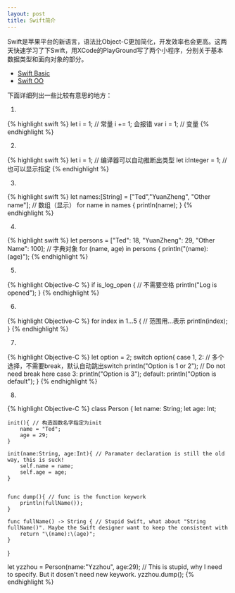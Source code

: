 ```yaml
---
layout: post
title: Swift简介
---
```

Swift是苹果平台的新语言，语法比Object-C更加简化，开发效率也会更高。这两天快速学习了下Swift，用XCode的PlayGround写了两个小程序，分别关于基本数据类型和面向对象的部分。

* [Swift Basic](https://github.com/flulover/LearnSwift/blob/master/Basic.playground/section-1.swift)
* [Swift OO](https://github.com/flulover/LearnSwift/blob/master/SwiftOO.playground/section-1.swift)

下面详细列出一些比较有意思的地方：

1.

{% highlight swift %}
let i = 1; // 常量 i += 1; 会报错
var i = 1; // 变量
{% endhighlight %}

2.
{% highlight swift %}
let i = 1; // 编译器可以自动推断出类型
let i:Integer = 1; // 也可以显示指定
{% endhighlight %}

3.
{% highlight swift %}
let names:[String] = ["Ted","YuanZheng", "Other name"]; // 数组（显示）
for name in names {
    println(name);
}
{% endhighlight %}

4.
{% highlight swift %}
let persons = ["Ted": 18, "YuanZheng": 29, "Other Name": 100]; // 字典对象
for (name, age) in persons {
    println("\(name):\(age)");
{% endhighlight %}


5.
{% highlight Objective-C %}
if is_log_open { // 不需要空格
    println("Log is opened");
}
{% endhighlight %}

6.
{% highlight Objective-C  %}
for index in 1...5 { // 范围用...表示
    println(index);
}
{% endhighlight %}

7.

{% highlight Objective-C %}
let option = 2;
switch option{
case 1, 2: // 多个选择，不需要break，默认自动跳出switch
    println("Option is 1 or 2");
    // Do not need break here
case 3:
    println("Option is 3");
default:
    println("Option is default");
}
{% endhighlight %}

8.

{% highlight Objective-C %}
class Person
{
    let name: String;
    let age: Int;

    init(){ // 构造函数名字指定为init
        name = "Ted";
        age = 29;
    }

    init(name:String, age:Int){ // Paramater declaration is still the old way, this is suck!
        self.name = name;
        self.age = age;
    }


    func dump(){ // func is the function keywork
        println(fullName());
    }

    func fullName() -> String { // Stupid Swift, what about "String fullName()". Maybe the Swift designer want to keep the consistent with
        return "\(name):\(age)";
    }
}


let yzzhou = Person(name:"Yzzhou", age:29); // This is stupid, why I need to specify. But it dosen't need new keywork.
yzzhou.dump();
{% endhighlight %}

